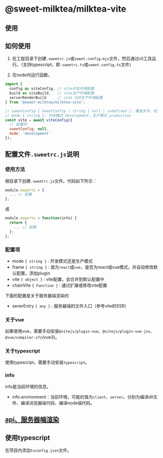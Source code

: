 # @sweet-milktea/milktea-vite

## 使用

## 如何使用

1. 在工程目录下创建`.sweetrc.js`或`sweet.config.mjs`文件，然后通过cli工具运行。（支持typescript，即`.sweetrc.ts`或`sweet.config.ts`文件）

2. 在node内运行函数。

```javascript
import {
  config as viteConfig, // vite开发环境配置
  build as viteBuild,   // vite生产环境配置
  serverRenderBuild     // vite SSR生产环境配置
} from '@sweet-milktea/milktea-vite';

// sweetConfig { SweetConfig | string | null | undefined }: 覆盖文件，优先级最高
// mode { string }: 开发模式 development，生产模式 production
const vite = await viteConfig({
  // 配置项
  sweetConfig: null,
  mode: 'development'
});
```

## 配置文件`.sweetrc.js`说明

### 使用方法

根目录下创建`.sweetrc.js`文件。代码如下所示：

```javascript
module.exports = {
  ... // 配置
};
```

或

```javascript
module.exports = function(info) {
  return {
    ... // 配置
  };
};
```

### 配置项

* mode `{ string }` : 开发模式还是生产模式
* frame `{ string }` : 值为`react`或`vue`，是否为react或vue模式，并自动修改默认配置，添加plugin
* vite `{ object }` : vite配置，会合并到默认配置中
* chainVite `{ Function }` : 通过扩展或修改vite配置

下面的配置是关于服务器端渲染的

* severEntry `{ any }` : 服务器端的文件入口（参考vite的SSR）

### 关于vue

如果使用vue，需要手动安装`@vitejs/plugin-vue`、`@vitejs/plugin-vue-jsx`、`@vue/compiler-sfc`(vue3)。

### 关于typescript

使用typescript，需要手动安装`typescript`。   

### info

info是当前环境的信息。

* info.environment：当前环境，可能的值为`client`、`server`。分别为编译dll文件、编译浏览器端代码、编译node端代码。

## [api、服务器端渲染](https://github.com/duan602728596/sweet/blob/master/packages/server/README.md)

## 使用typescript

在项目内添加`tsconfig.json`文件。